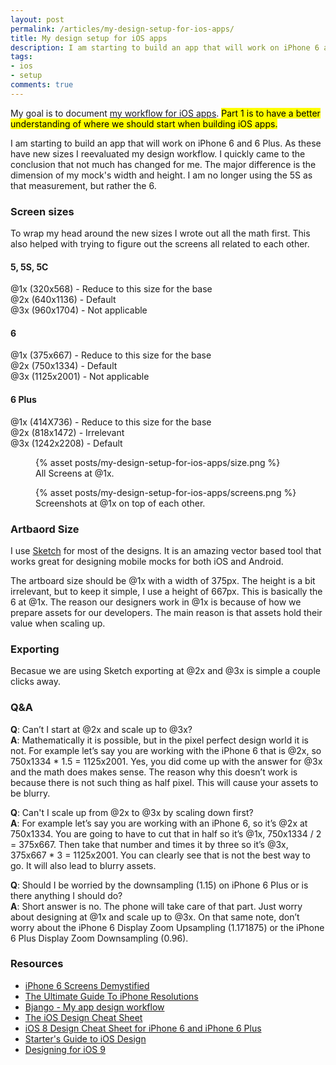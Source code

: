 ```yaml
---
layout: post
permalink: /articles/my-design-setup-for-ios-apps/
title: My design setup for iOS apps
description: I am starting to build an app that will work on iPhone 6 and 6 Plus. As these have new sizes I reevaluated my design workflow.
tags:
- ios
- setup
comments: true
---
```


<p>My goal is to document <a href="/articles/my-workflow-for-ios-apps/">my workflow for iOS apps</a>. <mark>Part 1 is to have a better understanding of where we should start when building iOS apps.</mark></p>

<p>I am starting to build an app that will work on iPhone 6 and 6 Plus. As these have new sizes I reevaluated my design workflow. I quickly came to the conclusion that not much has changed for me. The major difference is the dimension of my mock's width and height. I am no longer using the 5S as that measurement, but rather the 6.</p>

<h3>Screen sizes</h3>
<p>To wrap my head around the new sizes I wrote out all the math first. This also helped with trying to figure out the screens all related to each other.</p>

<h4>5, 5S, 5C</h4>
<p>@1x (320x568) - Reduce to this size for the base<br/>
@2x (640x1136) - Default<br/>
@3x (960x1704) - Not applicable</p>

<h4>6</h4>
<p>@1x (375x667) - Reduce to this size for the base<br/>
@2x (750x1334) - Default<br/>
@3x (1125x2001) - Not applicable</p>

<h4>6 Plus</h4>
<p>@1x (414X736) - Reduce to this size for the base<br/>
@2x (818x1472) - Irrelevant<br/>
@3x (1242x2208) - Default</p>

<div class="row">
<div class="col-6">

<figure>
{% asset posts/my-design-setup-for-ios-apps/size.png %}
<figcaption>All Screens at @1x.</figcaption>
</figure>

</div><!--/col-->
<div class="col-6">

<figure>
{% asset posts/my-design-setup-for-ios-apps/screens.png %}
<figcaption>Screenshots at @1x on top of each other.</figcaption>
</figure>

</div><!--/col-->
</div><!--/row-->

<h3>Artbaord Size</h3>
<p>I use <a href="http://bohemiancoding.com/sketch/">Sketch</a> for most of the designs. It is an amazing vector based tool that works great for designing mobile mocks for both iOS and Android.</p>
<p>The artboard size should be @1x with a width of 375px. The height is a bit irrelevant, but to keep it simple, I use a height of 667px. This is basically the 6 at @1x. The reason our designers work in @1x is because of how we prepare assets for our developers. The main reason is that assets hold their value when scaling up.</p>

<h3>Exporting</h3>
<p>Becasue we are using Sketch exporting at @2x and @3x is simple a couple clicks away.</p>

<h3>Q&amp;A</h3>

<p><strong>Q</strong>: Can’t I start at @2x and scale up to @3x?<br/>
<strong>A</strong>: Mathematically it is possible, but in the pixel perfect design world it is not. For example let’s say you are working with the iPhone 6 that is @2x, so 750x1334 * 1.5 = 1125x2001. Yes, you did come up with the answer for @3x and the math does makes sense. The reason why this doesn’t work is because there is not such thing as half pixel. This will cause your assets to be blurry.</p>

<p><strong>Q</strong>: Can't I scale up from @2x to @3x by scaling down first?<br/>
<strong>A</strong>: For example let’s say you are working with an iPhone 6, so it’s @2x at 750x1334. You are going to have to cut that in half so it’s @1x, 750x1334 / 2 = 375x667. Then take that number and times it by three so it’s @3x, 375x667 * 3 = 1125x2001. You can clearly see that is not the best way to go. It will also lead to blurry assets.</p>

<p><strong>Q</strong>: Should I be worried by the downsampling (1.15) on iPhone 6 Plus or is there anything I should do?<br/>
<strong>A</strong>: Short answer is no. The phone will take care of that part. Just worry about designing at @1x and scale up to @3x. On that same note, don’t worry about the iPhone 6 Display Zoom Upsampling (1.171875) or the iPhone 6 Plus Display Zoom Downsampling (0.96).</p>


<h3>Resources</h3>
<ul>
  <li><a href="http://www.paintcodeapp.com/news/iphone-6-screens-demystified">iPhone 6 Screens Demystified</a></li>
  <li><a href="http://www.paintcodeapp.com/news/ultimate-guide-to-iphone-resolutions">The Ultimate Guide To iPhone Resolutions</a></li>
  <li><a href="http://bjango.com/articles/appdesignworkflow/">Bjango - My app design workflow</a></li>
  <li><a href="http://ivomynttinen.com/blog/the-ios-7-design-cheat-sheet/">The iOS Design Cheat Sheet</a></li>
  <li><a href="http://click-labs.com/ios-8-design-cheat-sheet-and-free-iphone6plus-gui-psd/">iOS 8 Design Cheat Sheet for iPhone 6 and iPhone 6 Plus</a></li>
  <li><a href="http://taybenlor.com/2013/05/21/designing-for-ios.html">Starter's Guide to iOS Design</a></li>
  <li><a href="https://designcode.io/iosdesign-guidelines">Designing for iOS 9</a></li>
</ul>
